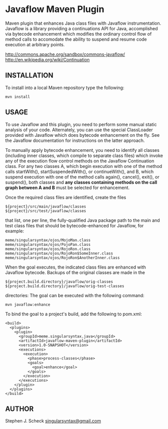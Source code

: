Javaflow Maven Plugin
=====================

Maven plugin that enhances Java class files with Javaflow instrumentation.
Javaflow is a library providing a continuations API for Java, accomplished
via bytecode enhancement which modifies the ordinary control flow of method
calls to accomodate the ability to suspend and resume code execution at
arbitrary points.

http://commons.apache.org/sandbox/commons-javaflow/  
http://en.wikipedia.org/wiki/Continuation


INSTALLATION
------------

To install into a local Maven repository type the following:

    mvn install


USAGE
-----

To use Javaflow and this plugin, you need to perform some manual static
analysis of your code. Alternately, you can use the special ClassLoader
provided with Javaflow which does bytecode enhancement on the fly. See
the Javaflow documentation for instructions on the latter approach.

To manually apply bytecode enhancement, you need to identify all classes
(including inner classes, which compile to separate class files) which
invoke any of the execution flow control methods on the Javaflow Continuation
class. For any two classes A, which begin execution with one of the method
calls startWith(), startSuspendedWith(), or continueWith(), and B, which
suspend execution with one of the method calls again(), cancel(), exit(), or
suspend(), both classes and **any classes containing methods on the call graph
between A and B** must be selected for enhancement.

Once the required class files are identified, create the files

    ${project}/src/main/javaflow/classes
    ${project}/src/test/javaflow/classes

that list, one per line, the fully-qualified Java package path to the
main and test class files that should be bytecode-enhanced for
Javaflow, for example:

    meme/singularsyntax/ojos/MojoMan.class
    meme/singularsyntax/ojos/PojoPan.class
    meme/singularsyntax/ojos/RojoRon.class
    meme/singularsyntax/ojos/RojoRon$SomeInner.class
    meme/singularsyntax/ojos/RojoRon$AnotherInner.class

When the goal executes, the indicated class files are enhanced with
Javaflow bytecode. Backups of the original classes are made in the

    ${project.build.directory}/javaflow/orig-classes
    ${project.build.directory}/javaflow/orig-test-classes

directories: The goal can be executed with the following command:

    mvn javaflow:enhance

To bind the goal to a project's build, add the following to pom.xml:

    <build>
      <plugins>
        <plugin>
          <groupId>meme.singularsyntax.java</groupId>
          <artifactId>javaflow-maven-plugin</artifactId>
          <version>1.0-SNAPSHOT</version>
          <executions>
            <execution>
              <phase>process-classes</phase>
              <goals>
                <goal>enhance</goal>
              </goals>
            </execution>
          </executions>
        </plugin>
      </plugins>
    </build>


AUTHOR
------

Stephen J. Scheck <singularsyntax@gmail.com>
